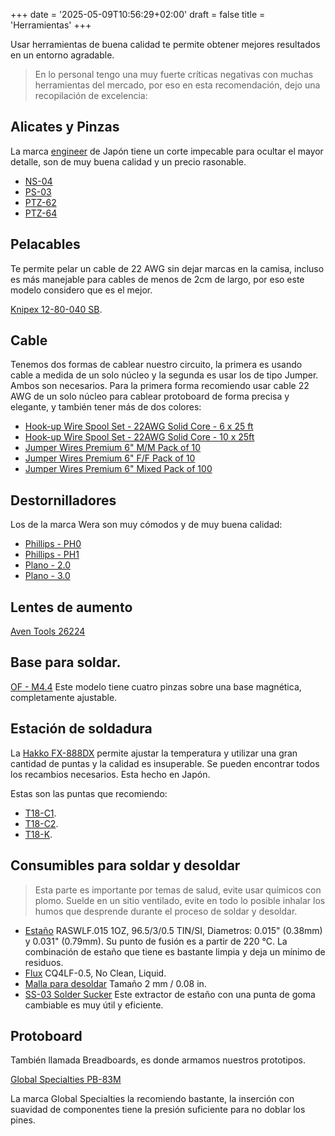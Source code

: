 +++
date = '2025-05-09T10:56:29+02:00'
draft = false
title = 'Herramientas'
+++

Usar herramientas de buena calidad te permite obtener mejores resultados en un entorno agradable.

> En lo personal tengo una muy fuerte críticas negativas con muchas herramientas del mercado, por eso en esta recomendación, dejo una recopilación de excelencia:

## Alicates y Pinzas

La marca [engineer](https://www.engineertools-jp.com) de Japón tiene un corte impecable para ocultar el mayor detalle, son de muy buena calidad y un precio rasonable.

- [NS-04](https://www.engineertools-jp.com/product-page/ns-04-esd-micro-nippers)
- [PS-03](https://www.engineertools-jp.com/product-page/ps-03-miniature-needle-nose-pliers)
- [PTZ-62](https://www.engineertools-jp.com/product-page/ptz-62-black-coated-esd-tweezers)
- [PTZ-64](https://www.engineertools-jp.com/product-page/ptz-64-black-coated-esd-tweezers)

## Pelacables

Te permite pelar un cable de 22 AWG sin dejar marcas en la camisa, incluso es más manejable para cables de menos de 2cm de largo, por eso este modelo considero que es el mejor.

[Knipex 12-80-040 SB](https://www.amazon.es/dp/B003EA04FO).

## Cable

Tenemos dos formas de cablear nuestro circuito, la primera es usando cable a medida de un solo núcleo y la segunda es usar los de tipo Jumper. Ambos son necesarios. Para la primera forma recomiendo usar cable 22 AWG de un solo núcleo para cablear protoboard de forma precisa y elegante, y también tener más de dos colores:

- [Hook-up Wire Spool Set - 22AWG Solid Core - 6 x 25 ft](https://www.adafruit.com/product/1311)
- [Hook-up Wire Spool Set - 22AWG Solid Core - 10 x 25ft](https://www.adafruit.com/product/3174)
- [Jumper Wires Premium 6" M/M Pack of 10](https://www.sparkfun.com/jumper-wires-premium-6-m-m-pack-of-10.html)
- [Jumper Wires Premium 6" F/F Pack of 10](https://www.sparkfun.com/jumper-wires-premium-6-f-f-pack-of-10.html)
- [Jumper Wires Premium 6" Mixed Pack of 100](https://www.sparkfun.com/jumper-wires-premium-6-mixed-pack-of-100.html)

## Destornilladores

Los de la marca Wera son muy cómodos y de muy buena calidad:

- [Phillips - PH0](https://products.wera.de/es/destornilladores_serie_kraftform_micro_2050_ph_micro.html)
- [Phillips - PH1](https://products.wera.de/es/destornilladores_serie_kraftform_micro_2050_ph_micro.html)
- [Plano - 2.0](https://products.wera.de/es/destornilladores_serie_kraftform_micro_2035_micro.html)
- [Plano - 3.0](https://products.wera.de/es/destornilladores_serie_kraftform_micro_2035_micro.html)

## Lentes de aumento

[Aven Tools 26224](https://www.digikey.es/en/products/detail/aven-tools/26224/5306726)

## Base para soldar.

[OF - M4.4](https://omnifixo.com) Este modelo tiene cuatro pinzas sobre una base magnética, completamente ajustable.

## Estación de soldadura

La [Hakko FX-888DX](https://www.hakko.com/english/products/hakko_fx888dx.html) permite ajustar la temperatura y utilizar una gran cantidad de puntas y la calidad es insuperable. Se pueden encontrar todos los recambios necesarios. Esta hecho en Japón.

Estas son las puntas que recomiendo:

- [T18-C1](https://www.hakko.com/english/products/hakko_fx888dx_tips.html).
- [T18-C2](https://www.hakko.com/english/products/hakko_fx888dx_tips.html).
- [T18-K](https://www.hakko.com/english/products/hakko_fx888dx_tips.html).

## Consumibles para soldar y desoldar

> Esta parte es importante por temas de salud, evite usar químicos con plomo. Suelde en un sitio ventilado, evite en todo lo posible inhalar los humos que desprende durante el proceso de soldar y desoldar.

- [Estaño](https://www.digikey.es/en/products/detail/chip-quik-inc/RASWLF-015-1OZ/9682011) RASWLF.015 1OZ, 96.5/3/0.5 TIN/SI, Diametros: 0.015" (0.38mm) y 0.031" (0.79mm). Su punto de fusión es a partir de 220 °C. La combinación de estaño que tiene es bastante limpia y deja un mínimo de residuos.
- [Flux](https://www.digikey.es/en/products/detail/chip-quik-inc/CQ4LF-0-5/9558133) CQ4LF-0.5, No Clean, Liquid.
- [Malla para desoldar](https://www.mouser.es/ProductDetail/Aven/17541?qs=uwxL4vQweFMwWqGr0IUxLQ%3D%3D) Tamaño 2 mm / 0.08 in.
- [SS-03 Solder Sucker](https://www.engineertools-jp.com/product-page/ss-03-solder-sucker) Este extractor de estaño con una punta de goma cambiable es muy útil y eficiente.

## Protoboard

También llamada Breadboards, es donde armamos nuestros prototipos.

[Global Specialties PB-83M](https://www.digikey.es/en/products/detail/global-specialties/PB-83M/8134127)

La marca Global Specialties la recomiendo bastante, la inserción con suavidad de componentes tiene la presión suficiente para no doblar los pines.
